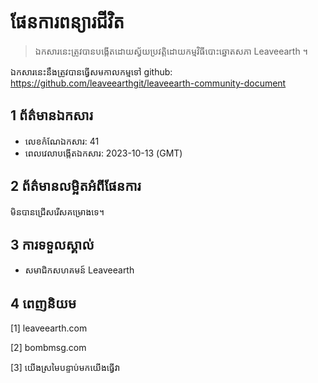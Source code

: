 # ផែនការពន្យារជីវិត

>ឯកសារនេះត្រូវបានបង្កើតដោយស្វ័យប្រវត្តិដោយកម្មវិធីបោះឆ្នោតសភា Leaveearth ។

ឯកសារនេះនឹងត្រូវបានធ្វើសមកាលកម្មទៅ github: https://github.com/leaveearthgit/leaveearth-community-document

## 1 ព័ត៌មានឯកសារ

- លេខកំណែឯកសារ: 41
- ពេលវេលាបង្កើតឯកសារ: 2023-10-13 (GMT)

## 2 ព័ត៌មានលម្អិតអំពីផែនការ

មិនបានជ្រើសរើសគម្រោងទេ។

## 3 ការទទួលស្គាល់
* សមាជិកសហគមន៍ Leaveearth

## 4 ពេញនិយម
[1] leaveearth.com

[2] bombmsg.com

[3] យើងស្រមៃបន្ទាប់មកយើងធ្វើវា